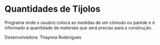 <h1>Quantidades de Tijolos</h1>

<p>Programa onde o usuário coloca as medidas de um cômodo ou parede e é informado a quantidade de materiais que será preciso para a construção.</p>

<il>Desenvolvedora: Thaynna Roderigues</il>